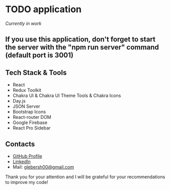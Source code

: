 # TODO application

_Currently in work_

## If you use this application, don't forget to start the server with the "npm run server" command (default port is 3001)

## Tech Stack & Tools
* React
* Redux Toolkit
* Chakra UI & Chakra UI Theme Tools & Chakra Icons
* Day.js
* JSON Server 
* Bootstrap Icons
* React-router DOM
* Google Firebase
* React Pro Sidebar

## Contacts
* [GitHub Profile](https://github.com/glebersh)
* [LinkedIn](https://www.linkedin.com/in/gleb-ershov-804b50232/)
* Mail: glebersh00@gmail.com


Thank you for your attention and I will be grateful for your recommendations to improve my code!
